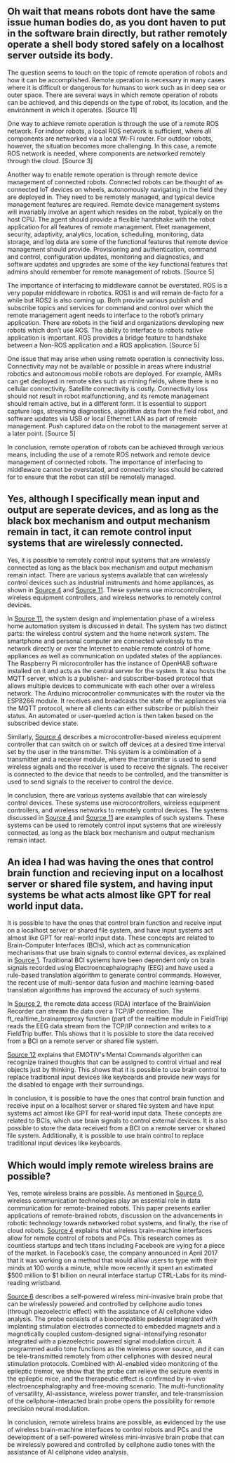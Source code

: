## Oh wait that means robots dont have the same issue human bodies do, as you dont haven to put in the software brain directly, but rather remotely operate a shell body stored safely on a localhost server outside its body.

The question seems to touch on the topic of remote operation of robots and how it can be accomplished. Remote operation is necessary in many cases where it is difficult or dangerous for humans to work such as in deep sea or outer space. There are several ways in which remote operation of robots can be achieved, and this depends on the type of robot, its location, and the environment in which it operates. [Source 11]

One way to achieve remote operation is through the use of a remote ROS network. For indoor robots, a local ROS network is sufficient, where all components are networked via a local Wi-Fi router. For outdoor robots, however, the situation becomes more challenging. In this case, a remote ROS network is needed, where components are networked remotely through the cloud. [Source 3]

Another way to enable remote operation is through remote device management of connected robots. Connected robots can be thought of as connected IoT devices on wheels, autonomously navigating in the field they are deployed in. They need to be remotely managed, and typical device management features are required. Remote device management systems will invariably involve an agent which resides on the robot, typically on the host CPU. The agent should provide a flexible handshake with the robot application for all features of remote management. Fleet management, security, adaptivity, analytics, location, scheduling, monitoring, data storage, and log data are some of the functional features that remote device management should provide. Provisioning and authentication, command and control, configuration updates, monitoring and diagnostics, and software updates and upgrades are some of the key functional features that admins should remember for remote management of robots. [Source 5]

The importance of interfacing to middleware cannot be overstated. ROS is a very popular middleware in robotics. ROS1 is and will remain de-facto for a while but ROS2 is also coming up. Both provide various publish and subscribe topics and services for command and control over which the remote management agent needs to interface to the robot’s primary application. There are robots in the field and organizations developing new robots which don’t use ROS. The ability to interface to robots native application is important. ROS provides a bridge feature to handshake between a Non-ROS application and a ROS application. [Source 5]

One issue that may arise when using remote operation is connectivity loss. Connectivity may not be available or possible in areas where industrial robotics and autonomous mobile robots are deployed. For example, AMRs can get deployed in remote sites such as mining fields, where there is no cellular connectivity. Satellite connectivity is costly. Connectivity loss should not result in robot malfunctioning, and its remote management should remain active, but in a different form. It is essential to support capture logs, streaming diagnostics, algorithm data from the field robot, and software updates via USB or local Ethernet LAN as part of remote management. Push captured data on the robot to the management server at a later point. [Source 5]

In conclusion, remote operation of robots can be achieved through various means, including the use of a remote ROS network and remote device management of connected robots. The importance of interfacing to middleware cannot be overstated, and connectivity loss should be catered for to ensure that the robot can still be remotely managed.

## Yes, although I specifically mean input and output are seperate devices, and as long as the black box mechanism and output mechanism remain in tact, it can remote control input systems that are wirelessly connected.

Yes, it is possible to remotely control input systems that are wirelessly connected as long as the black box mechanism and output mechanism remain intact. There are various systems available that can wirelessly control devices such as industrial instruments and home appliances, as shown in [Source 4](https://www.researchgate.net/publication/264916561_WIRELESS_CONTROL_FOR_INDUSTRIAL_INSTRUMENTS_AND_HOME_APPLIENCES_AT_UHF) and [Source 11](https://www.hindawi.com/journals/js/2020/8868602/). These systems use microcontrollers, wireless equipment controllers, and wireless networks to remotely control devices. 

In [Source 11](https://www.hindawi.com/journals/js/2020/8868602/), the system design and implementation phase of a wireless home automation system is discussed in detail. The system has two distinct parts: the wireless control system and the home network system. The smartphone and personal computer are connected wirelessly to the network directly or over the Internet to enable remote control of home appliances as well as communication on updated states of the appliances. The Raspberry Pi microcontroller has the instance of OpenHAB software installed on it and acts as the central server for the system. It also hosts the MQTT server, which is a publisher- and subscriber-based protocol that allows multiple devices to communicate with each other over a wireless network. The Arduino microcontroller communicates with the router via the ESP8266 module. It receives and broadcasts the state of the appliances via the MQTT protocol, where all clients can either subscribe or publish their status. An automated or user-queried action is then taken based on the subscribed device state. 

Similarly, [Source 4](https://www.researchgate.net/publication/264916561_WIRELESS_CONTROL_FOR_INDUSTRIAL_INSTRUMENTS_AND_HOME_APPLIENCES_AT_UHF) describes a microcontroller-based wireless equipment controller that can switch on or switch off devices at a desired time interval set by the user in the transmitter. This system is a combination of a transmitter and a receiver module, where the transmitter is used to send wireless signals and the receiver is used to receive the signals. The receiver is connected to the device that needs to be controlled, and the transmitter is used to send signals to the receiver to control the device. 

In conclusion, there are various systems available that can wirelessly control devices. These systems use microcontrollers, wireless equipment controllers, and wireless networks to remotely control devices. The systems discussed in [Source 4](https://www.researchgate.net/publication/264916561_WIRELESS_CONTROL_FOR_INDUSTRIAL_INSTRUMENTS_AND_HOME_APPLIENCES_AT_UHF) and [Source 11](https://www.hindawi.com/journals/js/2020/8868602/) are examples of such systems. These systems can be used to remotely control input systems that are wirelessly connected, as long as the black box mechanism and output mechanism remain intact.

## An idea I had was having the ones that control brain function and recieving input on a localhost server or shared file system, and having input systems be what acts almost like GPT for real world input data.

It is possible to have the ones that control brain function and receive input on a localhost server or shared file system, and have input systems act almost like GPT for real-world input data. These concepts are related to Brain-Computer Interfaces (BCIs), which act as communication mechanisms that use brain signals to control external devices, as explained in [Source 1](https://www.ncbi.nlm.nih.gov/pmc/articles/PMC7374399/). Traditional BCI systems have been dependent only on brain signals recorded using Electroencephalography (EEG) and have used a rule-based translation algorithm to generate control commands. However, the recent use of multi-sensor data fusion and machine learning-based translation algorithms has improved the accuracy of such systems. 

In [Source 2](https://www.fieldtriptoolbox.org/development/realtime/rda/), the remote data access (RDA) interface of the BrainVision Recorder can stream the data over a TCP/IP connection. The ft_realtime_brainampproxy function (part of the realtime module in FieldTrip) reads the EEG data stream from the TCP/IP connection and writes to a FieldTrip buffer. This shows that it is possible to store the data received from a BCI on a remote server or shared file system. 

[Source 12](https://www.emotiv.com/brain-controlled-technology/) explains that EMOTIV's Mental Commands algorithm can recognize trained thoughts that can be assigned to control virtual and real objects just by thinking. This shows that it is possible to use brain control to replace traditional input devices like keyboards and provide new ways for the disabled to engage with their surroundings. 

In conclusion, it is possible to have the ones that control brain function and receive input on a localhost server or shared file system and have input systems act almost like GPT for real-world input data. These concepts are related to BCIs, which use brain signals to control external devices. It is also possible to store the data received from a BCI on a remote server or shared file system. Additionally, it is possible to use brain control to replace traditional input devices like keyboards.

## Which would imply remote wireless brains are possible?

Yes, remote wireless brains are possible. As mentioned in [Source 0](https://arxiv.org/pdf/1901.03297), wireless communication technologies play an essential role in data communication for remote-brained robots. This paper presents earlier applications of remote-brained robots, discussion on the advancements in robotic technology towards networked robot systems, and finally, the rise of cloud robots. [Source 4](https://www.reviewgeek.com/23879/wireless-brain-machine-interface-allows-for-remote-control-of-robots-pcs) explains that wireless brain-machine interfaces allow for remote control of robots and PCs. This research comes as countless startups and tech titans including Facebook are vying for a piece of the market. In Facebook’s case, the company announced in April 2017 that it was working on a method that would allow users to type with their minds at 100 words a minute, while more recently it spent an estimated $500 million to $1 billion on neural interface startup CTRL-Labs for its mind-reading wristband.

[Source 6](https://www.sciencedirect.com/science/article/pii/S2211285522011831) describes a self-powered wireless mini-invasive brain probe that can be wirelessly powered and controlled by cellphone audio tones (through piezoelectric effect) with the assistance of AI cellphone video analysis. The probe consists of a biocompatible pedestal integrated with implanting stimulation electrodes connected to embedded magnets and a magnetically coupled custom-designed signal-intensifying resonator integrated with a piezoelectric powered signal modulation circuit. A programmed audio tone functions as the wireless power source, and it can be tele-transmitted remotely from other cellphones with desired neural stimulation protocols. Combined with AI-enabled video monitoring of the epileptic tremor, we show that the probe can relieve the seizure events in the epileptic mice, and the therapeutic effect is confirmed by in-vivo electroencephalography and free-moving scenario. The multi-functionality of versatility, AI-assistance, wireless power transfer, and tele-transmission of the cellphone-interacted brain probe opens the possibility for remote precision neural modulation.

In conclusion, remote wireless brains are possible, as evidenced by the use of wireless brain-machine interfaces to control robots and PCs and the development of a self-powered wireless mini-invasive brain probe that can be wirelessly powered and controlled by cellphone audio tones with the assistance of AI cellphone video analysis.
